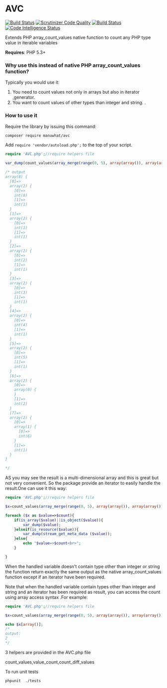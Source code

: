 AVC
===
[![Build Status](https://travis-ci.org/manuwhat/AVC.svg?branch=master)](https://travis-ci.org/manuwhat/AVC)
[![Scrutinizer Code Quality](https://scrutinizer-ci.com/g/manuwhat/AVC/badges/quality-score.png?b=master)](https://scrutinizer-ci.com/g/manuwhat/AVC/?branch=master)
[![Build Status](https://scrutinizer-ci.com/g/manuwhat/AVC/badges/build.png?b=master)](https://scrutinizer-ci.com/g/manuwhat/AVC/build-status/master)
[![Code Intelligence Status](https://scrutinizer-ci.com/g/manuwhat/AVC/badges/code-intelligence.svg?b=master)](https://scrutinizer-ci.com/code-intelligence)


Extends  PHP array_count_values native function  to count any PHP type value in iterable variables


**Requires**: PHP 5.3+


### Why use this instead of native PHP array_count_values function?


Typically you would use it:

1. You need to count values not only in arrays but also in iterator ,generator.
2. You want to count values of other types than integer and string.
.

### How to use it

Require the library by issuing this command:

```bash
composer require manuwhat/avc
```

Add `require 'vendor/autoload.php';` to the top of your script.



```php
require 'AVC.php';//require helpers file

var_dump(count_values(array_merge(range(0, 5), array(array()), array(array()), array(array(6)))));

/* output
array(8) {
  [0]=>
  array(2) {
    [0]=>
    int(0)
    [1]=>
    int(1)
  }
  [1]=>
  array(2) {
    [0]=>
    int(1)
    [1]=>
    int(1)
  }
  [2]=>
  array(2) {
    [0]=>
    int(2)
    [1]=>
    int(1)
  }
  [3]=>
  array(2) {
    [0]=>
    int(3)
    [1]=>
    int(1)
  }
  [4]=>
  array(2) {
    [0]=>
    int(4)
    [1]=>
    int(1)
  }
  [5]=>
  array(2) {
    [0]=>
    int(5)
    [1]=>
    int(1)
  }
  [6]=>
  array(2) {
    [0]=>
    array(0) {
    }
    [1]=>
    int(2)
  }
  [7]=>
  array(2) {
    [0]=>
    array(1) {
      [0]=>
      int(6)
    }
    [1]=>
    int(1)
  }
}

*/
```
AS you may see the result is a multi-dimensional array and this is great but not very convenient.
So the package provide an iterator to easily handle the result.One can use it this way:

```php
require 'AVC.php';//require helpers file

$x=count_values(array_merge(range(0, 5), array(array()), array(array()), array(array(6))),true);

foreach ($x as $value=>$count){
	if(is_array($value)||is_object($value)){
		var_dump($value);
	}elseif(is_resource($value)){
		var_dump(stream_get_meta_data ($value));
	}else{
		echo "$value=>$count<br>";
	}

}

```
When the handled variable doesn't contain type other than integer or string the function return exactly the same output
as the native array_count_values function except if an iterator have been required.

Note that when the handled variable contain types other than integer and string and an iterator has been required as result,
you can access the count using array access syntax .For example:
 
 ```php
require 'AVC.php';//require helpers file

$x=count_values(array_merge(range(0, 5), array(array()), array(array()), array(array(6))),true);

echo $x[array()];
/*
output:
2
*/
```

3 helpers are provided in the AVC.php file 

count_values,value_count,count_diff_values


To run unit tests 
```bash
phpunit  ./tests
```
